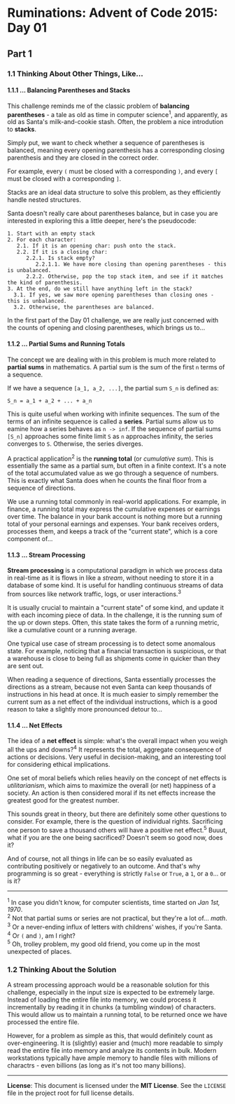 <!-- SPDX-License-Identifier: MIT -->
<!-- Copyright (c) Vojtech Krajnansky -->
# Ruminations: Advent of Code 2015: Day 01
## Part 1
### 1.1 Thinking About Other Things, Like...
#### 1.1.1 ... Balancing Parentheses and Stacks
This challenge reminds me of the classic problem of **balancing parentheses** - a tale as old as time in computer science<sup>1</sup>, and apparently, as old as Santa's milk-and-cookie stash. Often, the problem a nice introdution to **stacks**.

Simply put, we want to check whether a sequence of parentheses is balanced, meaning every opening parenthesis has a corresponding closing parenthesis and they are closed in the correct order. 

For example, every `(` must be closed with a corresponding `)`, and every `[` must be closed with a corresponding `]`.

Stacks are an ideal data structure to solve this problem, as they efficiently handle nested structures.

Santa doesn't really care about parentheses balance, but in case you are interested in exploring this a little deeper, here's the pseudocode:

```text
1. Start with an empty stack
2. For each character:
   2.1. If it is an opening char: push onto the stack.
   2.2. If it is a closing char:
      2.2.1. Is stack empty?
         2.2.1.1. We have more closing than opening parentheses - this is unbalanced.
      2.2.2. Otherwise, pop the top stack item, and see if it matches the kind of parenthesis.
3. At the end, do we still have anything left in the stack?
  3.1. If yes, we saw more opening parentheses than closing ones - this is unbalanced.
  3.2. Otherwise, the parentheses are balanced.
```

In the first part of the Day 01 challenge, we are really just concerned with the counts of opening and closing parentheses, which brings us to...

#### 1.1.2 ... Partial Sums and Running Totals
The concept we are dealing with in this problem is much more related to **partial sums** in mathematics. A partial sum is the sum of the first `n` terms of a sequence.

If we have a sequence `[a_1, a_2, ...]`, the partial sum `S_n` is defined as:

`S_n = a_1 + a_2 + ... + a_n`

This is quite useful when working with infinite sequences. The sum of the terms of an infinite sequence is called a **series**. Partial sums allow us to eamine how a series behaves as `n -> inf`. If the sequence of partial sums `[S_n]` approaches some finite limit `S` as `n` approaches infinity, the series converges to `S`. Otherwise, the series diverges.

A practical application<sup>2</sup> is the **running total** (or *cumulative sum*). This is essentially the same as a partial sum, but often in a finite context. It's a note of the total accumulated value as we go through a sequence of numbers. This is exactly what Santa does when he counts the final floor from a sequence of directions.

We use a running total commonly in real-world applications. For example, in finance, a running total may express the cumulative expenses or earnings over time. The balance in your bank account is nothing more but a running total of your personal earnings and expenses. Your bank receives orders, processes them, and keeps a track of the "current state", which is a core component of...

#### 1.1.3 ... Stream Processing
**Stream processing** is a computational paradigm in which we process data in real-time as it is flows in like a *stream*, without needing to store it in a database of some kind. It is useful for handling continuous streams of data from sources like network traffic, logs, or user interactions.<sup>3</sup>

It is usually crucial to maintain a "current state" of some kind, and update it with each incoming piece of data. In the challenge, it is the running sum of the up or down steps. Often, this state takes the form of a running metric, like a cumulative count or a running average.

One typical use case of stream processing is to detect some anomalous state. For example, noticing that a financial transaction is suspicious, or that a warehouse is close to being full as shipments come in quicker than they are sent out.

When reading a sequence of directions, Santa essentially processes the directions as a stream, because not even Santa can keep thousands of instructions in his head at once. It is much easier to simply remember the current sum as a net effect of the individual instructions, which is a good reason to take a slightly more pronounced detour to...

#### 1.1.4 ... Net Effects
The idea of a **net effect** is simple: what's the overall impact when you weigh all the ups and downs?<sup>4</sup> It represents the total, aggregate consequence of actions or decisions. Very useful in decision-making, and an interesting tool for considering ethical implications.

One set of moral beliefs which relies heavily on the concept of net effects is *utilitarianism*, which aims to maximize the overall (or net) happiness of a society. An action is then considered moral if its net effects increase the greatest good for the greatest number.

This sounds great in theory, but there are definitely some other questions to consider. For example, there is the question of individual rights. Sacrificing one person to save a thousand others will have a positive net effect.<sup>5</sup> Buuut, what if you are the one being sacrificed? Doesn't seem so good now, does it?

And of course, not all things in life can be so easily evaluated as contributing positively or negatively to an outcome. And that's why programming is so great - everything is strictly `False` or `True`, a `1`, or a `0`... or is it?

---

<sup>1</sup> In case you didn't know, for computer scientists, time started on *Jan 1st, 1970*.  
<sup>2</sup> Not that partial sums or series are not practical, but they're a lot of... *math*.  
<sup>3</sup> Or a never-ending influx of letters with childrens' wishes, if you're Santa.  
<sup>4</sup> Or `(` and `)`, am I right?  
<sup>5</sup> Oh, trolley problem, my good old friend, you come up in the most unexpected of places.

### 1.2 Thinking About the Solution
A stream processing approach would be a reasonable solution for this challenge, especially in the input size is expected to be extremely large. Instead of loading the entire file into memory, we could process it incrementally by reading it in chunks (a tumbling window) of characters. This would allow us to maintain a running total, to be returned once we have processed the entire file.

However, for a problem as simple as this, that would definitely count as over-engineering. It is (slightly) easier and (much) more readable to simply read the entire file into memory and analyze its contents in bulk. Modern workstations typically have ample memory to handle files with millions of charactrs - even billions (as long as it's not too many billions).

---

**License**: This document is licensed under the **MIT License**. See the `LICENSE` file in the project root for full license details.
